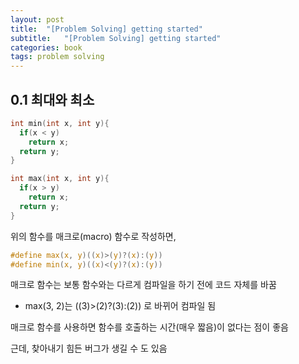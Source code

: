 ```yaml
---
layout: post
title:  "[Problem Solving] getting started"
subtitle:   "[Problem Solving] getting started"
categories: book
tags: problem solving
---
```




## 0.1 최대와 최소

``` c
int min(int x, int y){
  if(x < y)
    return x;
  return y;
}

int max(int x, int y){
  if(x > y)
    return x;
  return y;
}
```

위의 함수를 매크로(macro) 함수로 작성하면,

```c
#define max(x, y)((x)>(y)?(x):(y))
#define min(x, y)((x)<(y)?(x):(y))
```

매크로 함수는 보통 함수와는 다르게 컴파일을 하기 전에 코드 자체를 바꿈

* max(3, 2)는 ((3)>(2)?(3):(2)) 로 바뀌어 컴파일 됨 

매크로 함수를 사용하면 함수를 호출하는 시간(매우 짧음)이 없다는 점이 좋음

근데, 찾아내기 힘든 버그가 생길 수 도 있음 